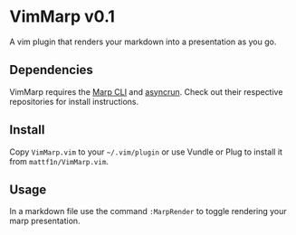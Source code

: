 # VimMarp v0.1

A vim plugin that renders your markdown into a presentation as you go.

## Dependencies

VimMarp requires the [Marp CLI](https://github.com/marp-team/marp-cli) and
[asyncrun](https://github.com/skywind3000/asyncrun.vim). Check out their
respective repositories for install instructions.

## Install

Copy `VimMarp.vim` to your `~/.vim/plugin` or use Vundle or Plug to install it
from `mattf1n/VimMarp.vim`.

## Usage

In a markdown file use the command `:MarpRender` to toggle rendering your marp
presentation.


